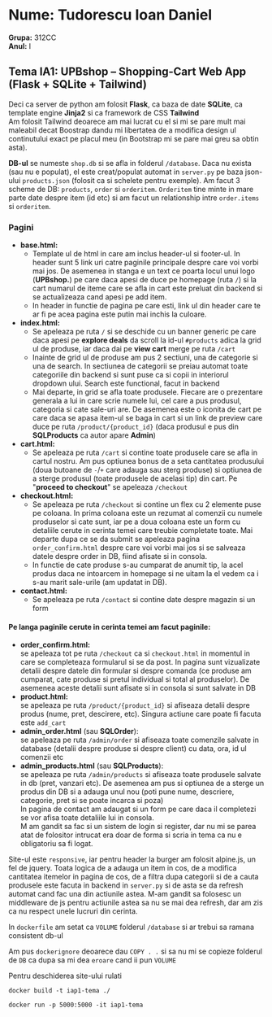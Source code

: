 # Nume: Tudorescu Ioan Daniel  
**Grupa:** 312CC  
**Anul:** I

## Tema IA1: UPBshop – Shopping-Cart Web App (Flask + SQLite + Tailwind)

Deci ca server de python am folosit **Flask**, ca baza de date **SQLite**, ca template engine **Jinja2** si ca framework de CSS **Tailwind**  
Am folosit Tailwind deoarece am mai lucrat cu el si mi se pare mult mai maleabil decat Boostrap dandu mi libertatea de a modifica design ul continutului exact pe placul meu (in Bootstrap mi se pare mai greu sa obtin asta).

**DB-ul** se numeste `shop.db` si se afla in folderul `/database`. Daca nu exista (sau nu e populat), el este creat/populat automat in `server.py` pe baza json-ului `products.json` (folosit ca si schelete pentru exemple). Am facut 3 scheme de DB: `products`, `order` si `orderitem`. `Orderitem` tine minte in mare parte date despre item (id etc) si am facut un relationship intre `order.items` si `orderitem`.

### Pagini

- **base.html:**
    - Template ul de html in care am inclus header-ul si footer-ul. In header sunt 5 link uri catre paginile principale despre care voi vorbi mai jos. De asemenea in stanga e un text ce poarta locul unui logo (**UPBshop.**) pe care daca apesi de duce pe homepage (ruta `/`) si la cart numarul de iteme care se afla in cart este preluat din backend si se actualizeaza cand apesi pe add item.  
    - In header in functie de pagina pe care esti, link ul din header care te ar fi pe acea pagina este putin mai inchis la culoare.
- **index.html:**
    - Se apeleaza pe ruta `/` si se deschide cu un banner generic pe care daca apesi pe **explore deals** da scroll la id-ul `#products` adica la grid ul de produse, iar daca dai pe **view cart** merge pe ruta `/cart`  
    - Inainte de grid ul de produse am pus 2 sectiuni, una de categorie si una de search. In sectiunea de categorii se preiau automat toate categoriile din backend si sunt puse ca si copii in interiorul dropdown ului. Search este functional, facut in backend  
    - Mai departe, in grid se afla toate produsele. Fiecare are o prezentare generala a lui in care scrie numele lui, cel care a pus produsul, categoria si cate sale-uri are. De asemenea este o iconita de cart pe care daca se apasa item-ul se baga in cart si un link de preview care duce pe ruta `/product/{product_id}` (daca produsul e pus din **SQLProducts** ca autor apare **Admin**)
- **cart.html:**
    - Se apeleaza pe ruta `/cart` si contine toate produsele care se afla in cartul nostru. Am pus optiunea bonus de a seta cantitatea produsului (doua butoane de `-`/`+` care adauga sau sterg produse) si optiunea de a sterge produsul (toate produsele de acelasi tip) din cart. Pe "**proceed to checkout**" se apeleaza `/checkout`
- **checkout.html:**
    - Se apeleaza pe ruta `/checkout` si contine un flex cu 2 elemente puse pe coloana. In prima coloana este un rezumat al comenzii cu numele produselor si cate sunt, iar pe a doua coloana este un form cu detaliile cerute in cerinta temei care treubie completate toate. Mai departe dupa ce se da submit se apeleaza pagina `order_confirm.html` despre care voi vorbi mai jos si se salveaza datele despre order in DB, fiind afisate si in consola.  
    - In functie de cate produse s-au cumparat de anumit tip, la acel produs daca ne intoarcem in homepage si ne uitam la el vedem ca i s-au marit sale-urile (am updatat in DB).
- **contact.html:**
    - Se apeleaza pe ruta `/contact` si contine date despre magazin si un form

#### Pe langa paginile cerute in cerinta temei am facut paginile:

- **order_confirm.html:**  
    se apeleaza tot pe ruta `/checkout` ca si `checkout.html` in momentul in care se completeaza formularul si se da post. In pagina sunt vizualizate detalii despre datele din formular si despre comanda (ce produse am cumparat, cate produse si pretul individual si total al produselor). De asemenea aceste detalii sunt afisate si in consola si sunt salvate in DB
- **product.html:**  
    se apeleaza pe ruta `/product/{product_id}` si afiseaza detalii despre produs (nume, pret, descirere, etc). Singura actiune care poate fi facuta este `add_cart`
- **admin_order.html** (sau **SQLOrder**):  
    se apeleaza pe ruta `/admin/order` si afiseaza toate comenzile salvate in database (detalii despre produse si despre client) cu data, ora, id ul comenzii etc
- **admin_products.html** (sau **SQLProducts**):  
    se apeleaza pe ruta `/admin/products` si afiseaza toate produsele salvate in db (pret, vanzari etc). De asemenea am pus si optiunea de a sterge un produs din DB si a adauga unul nou (poti pune nume, descriere, categorie, pret si se poate incarca si poza)  
    In pagina de contact am adaugat si un form pe care daca il completezi se vor afisa toate detaliile lui in consola.  
    M am gandit sa fac si un sistem de login si register, dar nu mi se parea atat de folositor intrucat era doar de forma si scria in tema ca nu e obligatoriu sa fi logat.

Site-ul este `responsive`, iar pentru header la burger am folosit alpine.js, un fel de jquery.
Toata logica de a adauga un item in cos, de a modifica cantitatea itemelor in pagina de cos, de a filtra dupa categorii si de a cauta produsele este facuta in backend in `server.py` si de asta se da refresh automat cand fac una din actiunile astea. M-am gandit sa folosesc un middleware de js pentru actiunile astea sa nu se mai dea refresh, dar am zis ca nu respect unele lucruri din cerinta.

In `dockerfile` am setat ca `VOLUME` folderul `/database` si ar trebui sa ramana consistent db-ul

Am pus `dockerignore` deoarece dau `COPY . .` si sa nu mi se copieze folderul de `DB` ca dupa sa mi dea `eroare` cand ii pun `VOLUME`

Pentru deschiderea site-ului rulati

`docker build -t iap1-tema ./`

`docker run -p 5000:5000 -it iap1-tema`
